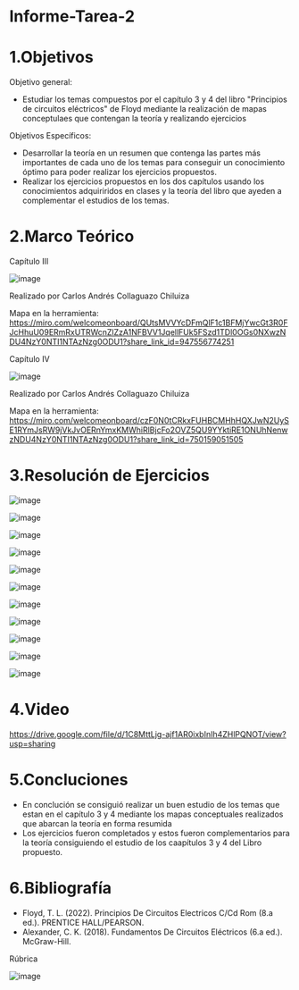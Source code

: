 # Informe-Tarea-2

# 1.Objetivos

Objetivo general:

* Estudiar los temas compuestos por el capítulo 3 y 4 del libro "Principios de circuitos eléctricos" de Floyd mediante la realización de mapas conceptulaes que contengan la teoría y realizando ejercicios

Objetivos Específicos: 

* Desarrollar la teoría en un resumen que contenga las partes más importantes de cada uno de los temas para conseguir un conocimiento óptimo para poder realizar los ejercicios propuestos.
* Realizar los ejercicios propuestos en los dos capítulos usando los conocimientos adquiriridos en clases y la teoría del libro que ayeden a complementar el estudios de los temas.

# 2.Marco Teórico

Capítulo III

![image](https://user-images.githubusercontent.com/105675868/170494490-ea0b4c40-7851-4377-a4f4-877c21011cb5.png)

Realizado por Carlos Andrés Collaguazo Chiluiza

Mapa en la herramienta: https://miro.com/welcomeonboard/QUtsMVVYcDFmQlF1c1BFMjYwcGt3R0FJcHhuU09ERmRxUTRWcnZlZzA1NFBVV1JqellFUk5FSzd1TDl0OGs0NXwzNDU4NzY0NTI1NTAzNzg0ODU1?share_link_id=947556774251

Capítulo IV

![image](https://user-images.githubusercontent.com/105675868/170495180-9702f7ea-b9d6-42a0-becc-3760b215bcdc.png)

Realizado por Carlos Andrés Collaguazo Chiluiza

Mapa en la herramienta: https://miro.com/welcomeonboard/czF0N0tCRkxFUHBCMHhHQXJwN2UySE1RYmJsRW9jVkJvOERnYmxKMWhiRlBjcFo2OVZ5QU9YYktiRE1ONUhNenwzNDU4NzY0NTI1NTAzNzg0ODU1?share_link_id=750159051505

# 3.Resolución de Ejercicios 

![image](https://user-images.githubusercontent.com/105675868/170495696-c9c6fab6-1c29-4391-9f2c-1643a822b7a7.png)

![image](https://user-images.githubusercontent.com/105675868/170495833-d96a5fb1-b2ef-4b17-ae33-f22f30c13a4d.png)

![image](https://user-images.githubusercontent.com/105675868/170495993-796be279-f182-4c0d-8d11-8bac8885c607.png)

![image](https://user-images.githubusercontent.com/105675868/170496045-9ae164c3-bdeb-49aa-90db-bac41b536131.png)

![image](https://user-images.githubusercontent.com/105675868/170496134-7e78aff6-f14a-475c-8092-ab7d02c9ce54.png)

![image](https://user-images.githubusercontent.com/105675868/170496179-ff791255-274c-463a-b915-cf95bc9a8b03.png)

![image](https://user-images.githubusercontent.com/105675868/170496276-f70b5b1c-1c4a-4e3a-8100-1921e881001d.png)

![image](https://user-images.githubusercontent.com/105675868/170496325-13d883c0-3318-46f9-acff-2a6fe8c7d644.png)

![image](https://user-images.githubusercontent.com/105675868/170496393-199a093c-a654-4b89-85ed-ad755bf51062.png)

![image](https://user-images.githubusercontent.com/105675868/170496453-8ddfd63b-bcf8-4aa6-9f7a-efb89bdf35e7.png)

![image](https://user-images.githubusercontent.com/105675868/170496488-634f96b0-24ea-4ae1-811a-a20480ba4afd.png)

# 4.Video

https://drive.google.com/file/d/1C8MttLjg-ajf1AR0ixbInIh4ZHlPQNOT/view?usp=sharing

# 5.Concluciones 

* En conclución se consiguió realizar un buen estudio de los temas que estan en el capítulo 3 y 4 mediante los mapas conceptuales realizados que abarcan la teoría en forma resumida
* Los ejercicios fueron completados y estos fueron complementarios para la teoría consiguiendo el estudio de los caapítulos 3 y 4 del Libro propuesto.

# 6.Bibliografía

* Floyd, T. L. (2022). Principios De Circuitos Electricos C/Cd Rom (8.a ed.). PRENTICE HALL/PEARSON.
* Alexander, C. K. (2018). Fundamentos De Circuitos Eléctricos (6.a ed.). McGraw-Hill.

Rúbrica


![image](https://user-images.githubusercontent.com/105675868/170499914-0edfced0-3959-48dd-bb48-e3b46020b9d6.png)





